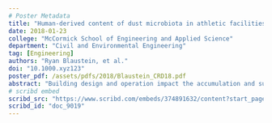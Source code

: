 ```yaml
---
# Poster Metadata
title: "Human-derived content of dust microbiota in athletic facilities reflects building design and operation"
date: 2018-01-23
college: "McCormick School of Engineering and Applied Science"
department: "Civil and Environmental Engineering"
tag: [Engineering]
authors: "Ryan Blaustein, et al."
doi: "10.1000.xyz123"
poster_pdf: /assets/pdfs/2018/Blaustein_CRD18.pdf
abstract: "Building design and operation impact the accumulation and survival of microorganisms in indoor spaces. These microorganisms, together referred to as the indoor microbiome, have implications for human health and well being. However, the relative importance of factors like architecture compared to, e.g., human occupancy, remains unclear. This study aimed to identify putative sources of microbes found in dust and determine building characteristics that most strongly correlate with the human-derived content. Dust samples were collected from gyms, hallways, and offices in 40 athletic facilities (n=122 samples total) and processed with metagenomic sequencing to characterize microbial community structure. SourceTracker, a Bayesian-based algorithm, was applied to estimate the proportions of microbiota derived from human sources (i.e., skin, oral, vaginal, gut) using training data from the Human Microbiome Project. Relationships between putative human-sourced proportions of microbiota and building properties (e.g., space size, ventilation, occupancy, cleaning products/frequency, dust antimicrobial concentrations) were evaluated with beta regression. The dust microbiomes consisted of highly variable mixtures of few dominant and many low-abundance taxa likely deposited from humans (primarily skin; e.g., Propionibacterium, Staphylococcus, Corynebacterium) and the environment (e.g., Pseudomonas, Massilia, Micrococcus, Wolbachia). Despite the heterogeneity across samples, there was a strong negative relationship between proportions human-sourced microbes and the presence of operable windows or exterior doors. There were also weak, yet significant correlations between the human-derived dust microbes and consumer product-associated antimicrobials in dust (e.g., triclosan, parabens), human occupancy, and chemical cleaning frequency in gyms. Taken together, these data suggest that the formation of the indoor microbiome is a dynamic process involving the passive transport of microbes and potential interaction with chemicals from human skin. This process is dominated by dispersal, though potential impacts of cleaning and personal hygiene products may increase in spaces with limited windows and exterior doors, especially as spaces become more crowded."
# scribd embed
scribd_src: "https://www.scribd.com/embeds/374891632/content?start_page=1&view_mode=scroll&access_key=key-wZCXB1RHJ0wMGv3SQMPc&show_recommendations=true"
scribd_id: "doc_9019"
---
```

